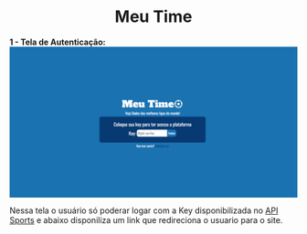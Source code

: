 <h1 align="center": center">Meu Time</h1>
<strong>1 - Tela de Autenticação:</strong>
<img src="./assets/Auth.png" width="1000" align="center">
<p>Nessa tela o usuário só poderar logar com a Key disponibilizada no <a href="https://dashboard.api-football.com/">API Sports</a> 
e abaixo disponiliza um link que redireciona o usuario para o site.</p>
